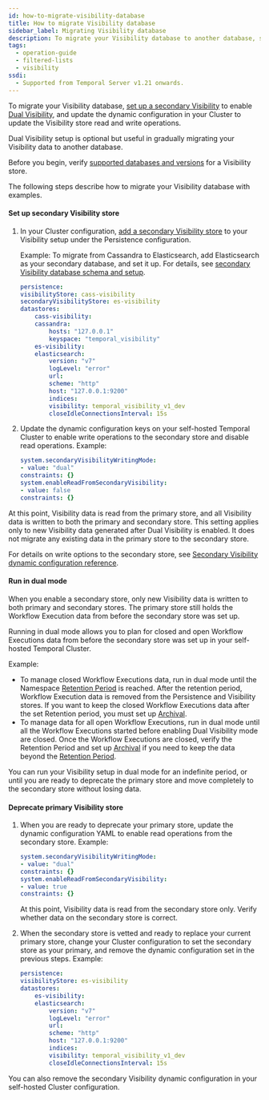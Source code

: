 ```yaml
---
id: how-to-migrate-visibility-database
title: How to migrate Visibility database
sidebar_label: Migrating Visibility database
description: To migrate your Visibility database to another database, set up a secondary Visibility to enable Dual Visibility, and update the dynamic configuration in your Cluster to update the Visibility store read and write operations.
tags:
  - operation-guide
  - filtered-lists
  - visibility
ssdi:
  - Supported from Temporal Server v1.21 onwards.
---
```


To migrate your Visibility database, [set up a secondary Visibility](/cluster-deployment-guide#set-up-secondary-visibility) to enable [Dual Visibility](/concepts/what-is-dual-visibility), and update the dynamic configuration in your Cluster to update the Visibility store read and write operations.

Dual Visibility setup is optional but useful in gradually migrating your Visibility data to another database.

Before you begin, verify [supported databases and versions](/cluster-deployment-guide#supported-databases) for a Visibility store.

The following steps describe how to migrate your Visibility database with examples.

#### Set up secondary Visibility store

1. In your Cluster configuration, [add a secondary Visibility store](/references/configuration#secondaryvisibilitystore) to your Visibility setup under the Persistence configuration.

   Example: To migrate from Cassandra to Elasticsearch, add Elasticsearch as your secondary database, and set it up. For details, see [secondary Visibility database schema and setup](/cluster-deployment-guide#set-up-secondary-visibility).

   ```yaml
   persistence:
   visibilityStore: cass-visibility
   secondaryVisibilityStore: es-visibility
   datastores:
       cass-visibility:
       cassandra:
           hosts: "127.0.0.1"
           keyspace: "temporal_visibility"
       es-visibility:
       elasticsearch:
           version: "v7"
           logLevel: "error"
           url:
           scheme: "http"
           host: "127.0.0.1:9200"
           indices:
           visibility: temporal_visibility_v1_dev
           closeIdleConnectionsInterval: 15s
   ```

1. Update the dynamic configuration keys on your self-hosted Temporal Cluster to enable write operations to the secondary store and disable read operations.
   Example:

   ```yaml
   system.secondaryVisibilityWritingMode:
   - value: "dual"
   constraints: {}
   system.enableReadFromSecondaryVisibility:
   - value: false
   constraints: {}
   ```

At this point, Visibility data is read from the primary store, and all Visibility data is written to both the primary and secondary store.
This setting applies only to new Visibility data generated after Dual Visibility is enabled.
It does not migrate any existing data in the primary store to the secondary store.

For details on write options to the secondary store, see [Secondary Visibility dynamic configuration reference](/references/dynamic-configuration#secondary-visibility-settings).

#### Run in dual mode

When you enable a secondary store, only new Visibility data is written to both primary and secondary stores.
The primary store still holds the Workflow Execution data from before the secondary store was set up.

Running in dual mode allows you to plan for closed and open Workflow Executions data from before the secondary store was set up in your self-hosted Temporal Cluster.

Example:

- To manage closed Workflow Executions data, run in dual mode until the Namespace [Retention Period](/clusters#retention-period) is reached.
  After the retention period, Workflow Execution data is removed from the Persistence and Visibility stores.
  If you want to keep the closed Workflow Executions data after the set Retention period, you must set up [Archival](/cluster-deployment-guide#archival).
- To manage data for all open Workflow Executions, run in dual mode until all the Workflow Executions started before enabling Dual Visibility mode are closed.
  Once the Workflow Executions are closed, verify the Retention Period and set up [Archival](/cluster-deployment-guide#archival) if you need to keep the data beyond the [Retention Period](/clusters#retention-period).

You can run your Visibility setup in dual mode for an indefinite period, or until you are ready to deprecate the primary store and move completely to the secondary store without losing data.

#### Deprecate primary Visibility store

1. When you are ready to deprecate your primary store, update the dynamic configuration YAML to enable read operations from the secondary store.
   Example:

   ```yaml
   system.secondaryVisibilityWritingMode:
   - value: "dual"
   constraints: {}
   system.enableReadFromSecondaryVisibility:
   - value: true
   constraints: {}
   ```

   At this point, Visibility data is read from the secondary store only. Verify whether data on the secondary store is correct.

1. When the secondary store is vetted and ready to replace your current primary store, change your Cluster configuration to set the secondary store as your primary, and remove the dynamic configuration set in the previous steps.
   Example:

   ```yaml
   persistence:
   visibilityStore: es-visibility
   datastores:
       es-visibility:
       elasticsearch:
           version: "v7"
           logLevel: "error"
           url:
           scheme: "http"
           host: "127.0.0.1:9200"
           indices:
           visibility: temporal_visibility_v1_dev
           closeIdleConnectionsInterval: 15s
   ```

You can also remove the secondary Visibility dynamic configuration in your self-hosted Cluster configuration.
